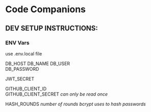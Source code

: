 # Code Companions

## DEV SETUP INSTRUCTIONS:


### ENV Vars
use .env.local file

DB_HOST
DB_NAME
DB_USER  
DB_PASSWORD

JWT_SECRET  

GITHUB_CLIENT_ID  
GITHUB_CLIENT_SECRET _can only be read once_  

HASH_ROUNDS _number of rounds bcrypt uses to hash passwords_